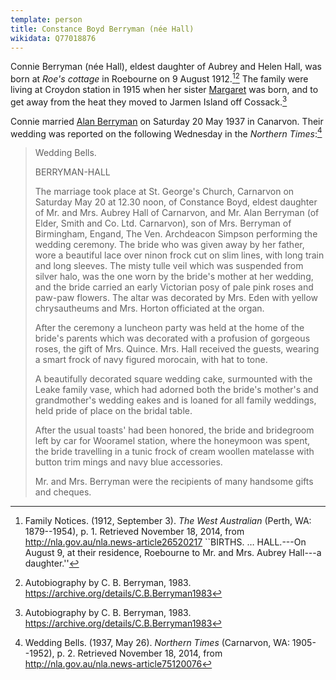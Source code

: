 ```yaml
---
template: person
title: Constance Boyd Berryman (née Hall)
wikidata: Q77018876
---
```


Connie Berryman (née Hall), eldest daughter of Aubrey and Helen Hall,
was born at *Roe's cottage* in Roebourne on 9 August 1912.[^ConnieBirthNotice][^Connie1983]
The family were living at Croydon station in 1915 when her sister [Margaret](./helen-margaret-hall.html) was born,
and to get away from the heat they moved to Jarmen Island off Cossack.[^Connie1983]

Connie married [Alan Berryman](./alan-louis-mathew-berryman.html) on Saturday 20 May 1937 in Canarvon.
Their wedding was reported on the following Wednesday in the *Northern Times*:[^ConnieWedding]

> Wedding Bells.
>
> BERRYMAN-HALL
>
> The marriage took place at St. George's Church, Carnarvon on Saturday May 20 at 12.30 noon, of Constance Boyd, eldest
> daughter of Mr. and Mrs. Aubrey Hall of Carnarvon, and Mr. Alan Berryman (of Elder, Smith and Co. Ltd. Carnarvon),
> son of Mrs. Berryman of Birmingham, Engand, The Ven. Archdeacon Simpson performing the wedding ceremony.
> The bride who was given away by her father, wore a beautiful lace over ninon frock cut on slim lines, with long train and long sleeves. The misty tulle veil which was suspended from silver halo, was the one worn by the bride's mother at her wedding, and the bride carried an early Victorian posy of pale pink roses and paw-paw flowers. The altar was decorated by Mrs. Eden with yellow chrysautheums and Mrs. Horton officiated at the organ.
>
> After the ceremony a luncheon party was held at the home of the bride's parents which was decorated with a     profusion of gorgeous roses, the gift of Mrs. Quince. Mrs. Hall received the guests, wearing a smart frock of navy figured morocain, with hat to tone.
>
> A beautifully decorated square wedding cake, surmounted with the Leake family vase, which had adorned both the bride's mother's and grandmother's wedding eakes and is loaned for all family weddings, held pride of place on the bridal table.
>
> After the usual toasts' had been honored, the bride and bridegroom left by car for Wooramel station, where the honeymoon was spent, the bride travelling in a tunic frock of cream woollen matelasse with button trim mings and navy blue accessories.
>
> Mr. and Mrs. Berryman were the recipients of many handsome gifts and cheques.

[^ConnieWedding]:
	Wedding Bells. (1937, May 26). *Northern Times* (Carnarvon, WA: 1905--1952), p. 2.
	Retrieved November 18, 2014, from http://nla.gov.au/nla.news-article75120076

[^Connie1983]: Autobiography by C. B. Berryman, 1983. https://archive.org/details/C.B.Berryman1983

[^ConnieBirthNotice]:
	Family Notices. (1912, September 3). *The West Australian* (Perth, WA: 1879--1954), p. 1.
	Retrieved November 18, 2014, from http://nla.gov.au/nla.news-article26520217
	``BIRTHS. … HALL.---On August 9, at their residence, Roebourne to Mr. and Mrs. Aubrey Hall---a daughter.''

[^Connie1983OralHistory]:
	Oral history interview with Constance Berryman, 1983.
	https://archive.org/details/SLWA_b1794680/
